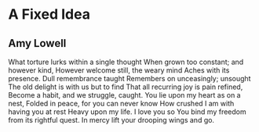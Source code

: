 # A Fixed Idea
## Amy Lowell
What torture lurks within a single thought
When grown too constant; and however kind,
However welcome still, the weary mind
Aches with its presence. Dull remembrance taught
Remembers on unceasingly; unsought
The old delight is with us but to find
That all recurring joy is pain refined,
Become a habit, and we struggle, caught.
You lie upon my heart as on a nest,
Folded in peace, for you can never know
How crushed I am with having you at rest
Heavy upon my life. I love you so
You bind my freedom from its rightful quest.
In mercy lift your drooping wings and go.